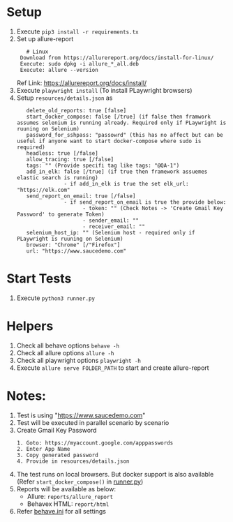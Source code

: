
# Setup
1. Execute `pip3 install -r requirements.tx`
2. Set up allure-report
   ```
      # Linux
    Download from https://allurereport.org/docs/install-for-linux/
    Execute: sudo dpkg -i allure_*_all.deb
    Execute: allure --version
   ```
   Ref Link: https://allurereport.org/docs/install/
3. Execute `playwright install` (To install PLaywright browsers)
4. Setup `resources/details.json` as
   ```
      delete_old_reports: true [false]
      start_docker_compose: false [/true] (if false then framwork assumes selenium is running already. Required only if PLaywright is ruuning on Selenium)
      password_for_sshpass: "passowrd" (this has no affect but can be useful if anyone want to start docker-compose where sudo is required)
      headless: true [/false]
      allow_tracing: true [/false]
      tags: "" (Provide specifi tag like tags: "@QA-1")
      add_in_elk: false [/true] (if true then framework assuemes elastic search is running)
                  - if add_in_elk is true the set elk_url: "https://elk.com"
      send_report_on_email: true [/false]
                  - if send_report_on_email is true the provide below:
                        - token: "" (Check Notes -> 'Create Gmail Key Password' to generate Token)
                        - sender_email: ""
                        - receiver_email: ""
      selenium_host_ip: "" (Selenium host - required only if PLaywright is ruuning on Selenium)
      browser: "Chrome" [/"Firefox"]
      url: "https://www.saucedemo.com"      
   ```

# Start Tests
1. Execute `python3 runner.py`


# Helpers
1. Check all behave options `behave -h`
2. Check all allure options `allure -h`
3. Check all playwright options `playwright -h`
4. Execute `allure serve FOLDER_PATH` to start and create allure-report

# Notes:
1. Test is using "https://www.saucedemo.com"
2. Test will be executed in parallel scenario by scenario
3. Create Gmail Key Password
   ```
   1. Goto: https://myaccount.google.com/apppasswords
   2. Enter App Name
   3. Copy generated password
   4. Provide in resources/details.json
   ```
4. The test runs on local browsers. But docker support is also available (Refer `start_docker_compose()` in [runner.py](runner.py))
5. Reports will be available as below:
     - Allure: `reports/allure_report`
     - Behavex HTML: `report/html`
6. Refer [behave.ini](behave.ini) for all settings
